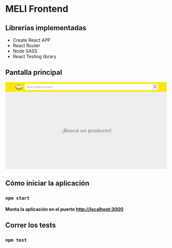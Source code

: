 # MELI Frontend

## Librerías implementadas

- Create React APP
- React Router
- Node SASS
- React Testing library


## Pantalla principal

![Home](/meli-front/src/assets/home.jpg?raw=true "Home")

## Cómo iniciar la aplicación

### `npm start`

**Monta la aplicación en el puerto [http://localhost:3000](http://localhost:3000)**


## Correr los tests

### `npm test`
